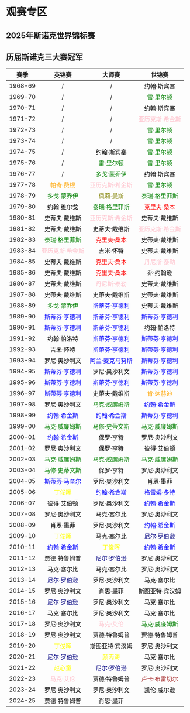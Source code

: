 # 观赛专区

## 2025年斯诺克世界锦标赛

## 历届斯诺克三大赛冠军

|   赛季  |                 英锦赛                   |                大师赛                   |                   世锦赛                 |
| :-----: | :-------------------------------------: | :-------------------------------------: | :-------------------------------------: |
| 1968-69 |                  /                      |                  /                      | <font color=black>约翰·斯宾塞</font>     |
| 1969-70 |                  /                      |                  /                      | <font color=green>雷·里尔顿</font>       |
| 1970-71 |                  /                      |                  /                      | <font color=black>约翰·斯宾塞</font>     |
| 1971-72 |                  /                      |                  /                      | <font color=pink>亚历克斯·希金斯</font> |
| 1972-73 |                  /                      |                  /                      | <font color=green>雷·里尔顿</font>       |
| 1973-74 |                  /                      |                  /                      | <font color=green>雷·里尔顿</font>       |
| 1974-75 |                  /                      | <font color=black>约翰·斯宾塞</font>     | <font color=green>雷·里尔顿</font>       |
| 1975-76 |                  /                      | <font color=green>雷·里尔顿</font>       | <font color=green>雷·里尔顿</font>       |
| 1976-77 |                  /                      | <font color=green>多戈·蒙乔伊</font>     | <font color=black>约翰·斯宾塞</font>     |
| 1977-78 | <font color=orange>帕奇·费根</font>       | <font color=pink>亚历克斯·希金斯</font> | <font color=green>雷·里尔顿</font>       |
| 1978-79 | <font color=green>多戈·蒙乔伊</font>     | <font color=olive>佩莉·曼斯</font>       | <font color=green>泰瑞·格里菲斯</font>   |
| 1979-80 | <font color=black>约翰·维尔戈</font>     | <font color=green>泰瑞·格里菲斯</font>   | <font color=red>克里夫·桑本</font>     |
| 1980-81 | <font color=black>史蒂夫·戴维斯</font>   | <font color=pink>亚历克斯·希金斯</font> | <font color=black>史蒂夫·戴维斯</font>   |
| 1981-82 | <font color=black>史蒂夫·戴维斯</font>   | <font color=black>史蒂夫·戴维斯</font>   | <font color=pink>亚历克斯·希金斯</font> |
| 1982-83 | <font color=green>泰瑞·格里菲斯</font>   | <font color=red>克里夫·桑本</font>     | <font color=black>史蒂夫·戴维斯</font>   |
| 1983-84 | <font color=pink>亚历克斯·希金斯</font> | <font color=black>吉米·怀特</font>       | <font color=black>史蒂夫·戴维斯</font>   |
| 1984-85 | <font color=black>史蒂夫·戴维斯</font>   | <font color=red>克里夫·桑本</font>     | <font color=pink>丹尼斯·泰勒</font>     |
| 1985-86 | <font color=black>史蒂夫·戴维斯</font>   | <font color=red>克里夫·桑本</font>     | <font color=black>乔·约翰逊</font>       |
| 1986-87 | <font color=black>史蒂夫·戴维斯</font>   | <font color=pink>丹尼斯·泰勒</font>     | <font color=black>史蒂夫·戴维斯</font>   |
| 1987-88 | <font color=black>史蒂夫·戴维斯</font>   | <font color=black>史蒂夫·戴维斯</font>   | <font color=black>史蒂夫·戴维斯</font>   |
| 1988-89 | <font color=green>多戈·蒙乔伊</font>     | <font color=blue>斯蒂芬·亨德利</font>   | <font color=black>史蒂夫·戴维斯</font>   |
| 1989-90 | <font color=blue>斯蒂芬·亨德利</font>   | <font color=blue>斯蒂芬·亨德利</font>   | <font color=blue>斯蒂芬·亨德利</font>   |
| 1990-91 | <font color=blue>斯蒂芬·亨德利</font>   | <font color=blue>斯蒂芬·亨德利</font>   | <font color=black>约翰·帕洛特</font>     |
| 1991-92 | <font color=black>约翰·帕洛特</font>     | <font color=blue>斯蒂芬·亨德利</font>   | <font color=blue>斯蒂芬·亨德利</font>   |
| 1992-93 | <font color=black>吉米·怀特</font>       | <font color=blue>斯蒂芬·亨德利</font>   | <font color=blue>斯蒂芬·亨德利</font>   |
| 1993-94 | <font color=black>罗尼·奥沙利文</font>   | <font color=blue>阿兰·麦克马努斯</font> | <font color=blue>斯蒂芬·亨德利</font>   |
| 1994-95 | <font color=blue>斯蒂芬·亨德利</font>   | <font color=black>罗尼·奥沙利文</font>   | <font color=blue>斯蒂芬·亨德利</font>   |
| 1995-96 | <font color=blue>斯蒂芬·亨德利</font>   | <font color=blue>斯蒂芬·亨德利</font>   | <font color=blue>斯蒂芬·亨德利</font>   |
| 1996-97 | <font color=blue>斯蒂芬·亨德利</font>   | <font color=black>史蒂夫·戴维斯</font>   | <font color=orange>肯·达赫迪</font>       |
| 1997-98 | <font color=black>罗尼·奥沙利文</font>   | <font color=green>马克·威廉姆斯</font>   | <font color=blue>约翰·希金斯</font>     |
| 1998-99 | <font color=blue>约翰·希金斯</font>     | <font color=blue>约翰·希金斯</font>     | <font color=blue>斯蒂芬·亨德利</font>   |
| 1999-00 | <font color=green>马克·威廉姆斯</font>   | <font color=green>马修·史蒂文斯</font>   | <font color=green>马克·威廉姆斯</font>   |
| 2000-01 | <font color=blue>约翰·希金斯</font>     | <font color=black>保罗·亨特</font>       | <font color=black>罗尼·奥沙利文</font>   |
| 2001-02 | <font color=black>罗尼·奥沙利文</font>   | <font color=black>保罗·亨特</font>       | <font color=black>彼得·艾伯顿</font>     |
| 2002-03 | <font color=green>马克·威廉姆斯</font>   | <font color=green>马克·威廉姆斯</font>   | <font color=green>马克·威廉姆斯</font>   |
| 2003-04 | <font color=green>马修·史蒂文斯</font>   | <font color=black>保罗·亨特</font>       | <font color=black>罗尼·奥沙利文</font>   |
| 2004-05 | <font color=blue>斯蒂芬·马奎尔</font>   | <font color=black>罗尼·奥沙利文</font>   | <font color=black>肖恩·墨菲</font>       |
| 2005-06 | <font color=yellow>丁俊晖</font>          | <font color=blue>约翰·希金斯</font>     | <font color=blue>格雷姆·多特</font>     |
| 2006-07 | <font color=black>彼得·艾伯顿</font>     | <font color=black>罗尼·奥沙利文</font>   | <font color=blue>约翰·希金斯</font>     |
| 2007-08 | <font color=black>罗尼·奥沙利文</font>   | <font color=black>马克·塞尔比</font>     | <font color=black>罗尼·奥沙利文</font>   |
| 2008-09 | <font color=black>肖恩·墨菲</font>       | <font color=black>罗尼·奥沙利文</font>   | <font color=blue>约翰·希金斯</font>     |
| 2009-10 | <font color=yellow>丁俊晖</font>          | <font color=black>马克·塞尔比</font>     | <font color=navy>尼尔·罗伯逊</font>     |
| 2010-11 | <font color=blue>约翰·希金斯</font>     | <font color=yellow>丁俊晖</font>          | <font color=blue>约翰·希金斯</font>     |
| 2011-12 | <font color=black>贾德·特鲁姆普</font>   | <font color=navy>尼尔·罗伯逊</font>     | <font color=black>罗尼·奥沙利文</font>   |
| 2012-13 | <font color=black>马克·塞尔比</font>     | <font color=black>马克·塞尔比</font>     | <font color=black>罗尼·奥沙利文</font>   |
| 2013-14 | <font color=navy>尼尔·罗伯逊</font>     | <font color=black>罗尼·奥沙利文</font>   | <font color=black>马克·塞尔比</font>     |
| 2014-15 | <font color=black>罗尼·奥沙利文</font>   | <font color=black>肖恩·墨菲</font>       | <font color=black>斯图亚特·宾汉姆</font> |
| 2015-16 | <font color=navy>尼尔·罗伯逊</font>     | <font color=black>罗尼·奥沙利文</font>   | <font color=black>马克·塞尔比</font>     |
| 2016-17 | <font color=black>马克·塞尔比</font>     | <font color=black>罗尼·奥沙利文</font>   | <font color=black>马克·塞尔比</font>     |
| 2017-18 | <font color=black>罗尼·奥沙利文</font>   | <font color=pink>马克·艾伦</font>       | <font color=green>马克·威廉姆斯</font>   |
| 2018-19 | <font color=black>罗尼·奥沙利文</font>   | <font color=black>贾德·特鲁姆普</font>   | <font color=black>贾德·特鲁姆普</font>    |
| 2019-20 | <font color=yellow>丁俊晖</font>          | <font color=black>斯图亚特·宾汉姆</font> | <font color=black>罗尼·奥沙利文</font>   |
| 2020-21 | <font color=navy>尼尔·罗伯逊</font>     | <font color=yellow>颜丙涛</font>          | <font color=black>马克·塞尔比</font>     |
| 2021-22 | <font color=yellow>赵心童</font>          | <font color=navy>尼尔·罗伯逊</font>     | <font color=black>罗尼·奥沙利文</font>   |
| 2022-23 | <font color=pink>马克·艾伦</font>       | <font color=black>贾德·特鲁姆普</font>   | <font color=brown>卢卡·布雷切尔</font>     |
| 2023-24 | <font color=black>罗尼·奥沙利文</font>   | <font color=black>罗尼·奥沙利文</font>    | <font color=black>凯伦·威尔逊</font>      |
| 2024-25 | <font color=black>贾德·特鲁姆普</font>   | <font color=black>肖恩·墨菲</font>       |                 |
